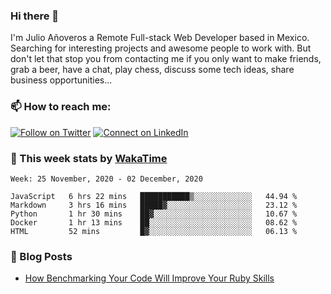 ### Hi there 👋

I'm Julio Añoveros a Remote Full-stack Web Developer based in Mexico. Searching for interesting projects and awesome people to work with. But don't let that stop you from contacting me if you only want to make friends, grab a beer, have a chat, play chess, discuss some tech ideas, share business opportunities... 

### :mailbox: How to reach me:

[![Follow on Twitter](https://img.shields.io/badge/--twitter?label=Twitter&logo=Twitter&style=social)](https://twitter.com/AnoverosJulio) [![Connect on LinkedIn](https://img.shields.io/badge/--linkedin?label=LinkedIn&logo=LinkedIn&style=social)](https://www.linkedin.com/in/jubaan)

### :construction_worker: This week stats by [WakaTime]('https://wakatime.com')
<!--START_SECTION:waka-->
```text
Week: 25 November, 2020 - 02 December, 2020

JavaScript   6 hrs 22 mins   ███████████▒░░░░░░░░░░░░░   44.94 % 
Markdown     3 hrs 16 mins   █████▓░░░░░░░░░░░░░░░░░░░   23.12 % 
Python       1 hr 30 mins    ██▓░░░░░░░░░░░░░░░░░░░░░░   10.67 % 
Docker       1 hr 13 mins    ██░░░░░░░░░░░░░░░░░░░░░░░   08.62 % 
HTML         52 mins         █▓░░░░░░░░░░░░░░░░░░░░░░░   06.13 % 
```
<!--END_SECTION:waka-->

### :newspaper: Blog Posts
<!-- BLOG-POST-LIST:START -->
- [How Benchmarking Your Code Will Improve Your Ruby Skills](https://dev.to/jubaan/how-benchmarking-your-code-will-improve-your-ruby-skills-2m83)
<!-- BLOG-POST-LIST:END -->


